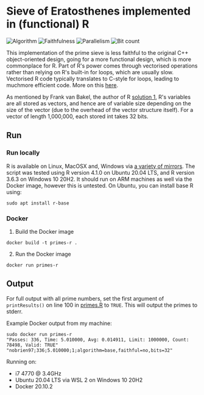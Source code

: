 # Sieve of Eratosthenes implemented in (functional) R

![Algorithm](https://img.shields.io/badge/Algorithm-base-green)
![Faithfulness](https://img.shields.io/badge/Faithful-no-green)
![Parallelism](https://img.shields.io/badge/Parallel-no-green)
![Bit count](https://img.shields.io/badge/Bits-32-yellowgreen)


This implementation of the prime sieve is less faithful to the original C++ object-oriented design, going for a more 
functional design, which is more commonplace for R. Part of R's power comes through vectorised operations rather than
relying on R's built-in for loops, which are usually slow. Vectorised R code typically translates to C-style for loops, 
leading to muchmore efficient code. More on this [here](https://adv-r.hadley.nz/perf-improve.html#vectorise).

As mentioned by Frank van Bakel, the author of R [solution 1](../solution_1), R's variables are all stored as vectors, and hence
are of variable size depending on the size of the vector (due to the overhead of the vector structure itself). For a vector of length 1,000,000,
each stored int takes 32 bits.


## Run

### Run locally

R is available on Linux, MacOSX and, Windows via [a variety of mirrors](https://cran.r-project.org/mirrors.html).
The script was tested using R version 4.1.0 on Ubuntu 20.04 LTS, and R version 3.6.3 on Windows 10 20H2. It should 
run on ARM machines as well via the Docker image, however this is untested.
On Ubuntu, you can install base R using:
```
sudo apt install r-base
```


### Docker

1. Build the Docker image
```
docker build -t primes-r .
```
2. Run the Docker image
```
docker run primes-r
```

## Output

For full output with all prime numbers, set the first argument of `printResults()` on line 100 in [primes.R](./primes.R) to `TRUE`.
This will output the primes to stderr.

Example Docker output from my machine:
```
sudo docker run primes-r
"Passes: 336, Time: 5.010000, Avg: 0.014911, Limit: 1000000, Count: 78498, Valid: TRUE"
"nobrien97;336;5.010000;1;algorithm=base,faithful=no,bits=32"
```

Running on:
- i7 4770 @ 3.4GHz
- Ubuntu 20.04 LTS via WSL 2 on Windows 10 20H2
- Docker 20.10.2